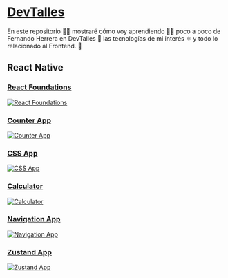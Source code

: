 # [DevTalles](https://github.com/elliotgaramendi/devtalles)

En este repositorio 👨‍💻 mostraré cómo voy aprendiendo 👨‍🏫 poco a poco de Fernando Herrera en DevTalles 🚀 las tecnologías de mi interés ⚛️ y todo lo relacionado al Frontend. 🌌

## React Native

### [React Foundations](https://github.com/elliotgaramendi/devtalles/tree/develop/react-native/01-react-foundations)

[![React Foundations](./react-native/01-react-foundations/public/rn-01-react-foundations.png)](https://github.com/elliotgaramendi/devtalles/tree/develop/react-native/01-react-foundations)

### [Counter App](https://github.com/elliotgaramendi/devtalles/tree/develop/react-native/02-CounterApp)

[![Counter App](./react-native/02-CounterApp/rn-02-CounterApp.png)](https://github.com/elliotgaramendi/devtalles/tree/develop/react-native/02-CounterApp)

### [CSS App](https://github.com/elliotgaramendi/devtalles/tree/develop/react-native/03-CSSApp)

[![CSS App](./react-native/03-CSSApp/rn-03-CSSApp.png)](https://github.com/elliotgaramendi/devtalles/tree/develop/react-native/03-CSSApp)

### [Calculator](https://github.com/elliotgaramendi/devtalles/tree/develop/react-native/04-Calculator)

[![Calculator](./react-native/04-Calculator/rn-04-Calculator.png)](https://github.com/elliotgaramendi/devtalles/tree/develop/react-native/04-Calculator)

### [Navigation App](https://github.com/elliotgaramendi/devtalles/tree/develop/react-native/05-NavigationApp)

[![Navigation App](./react-native/05-NavigationApp/rn-05-NavigationApp.png)](https://github.com/elliotgaramendi/devtalles/tree/develop/react-native/05-NavigationApp)

### [Zustand App](https://github.com/elliotgaramendi/devtalles/tree/develop/react-native/06-ZustandApp)

[![Zustand App](./react-native/06-ZustandApp/rn-06-ZustandApp.png)](https://github.com/elliotgaramendi/devtalles/tree/develop/react-native/06-ZustandApp)